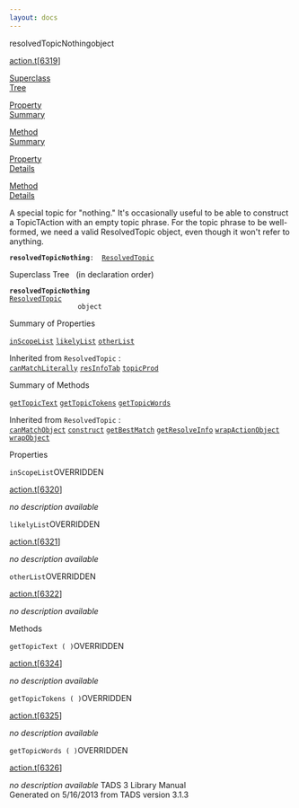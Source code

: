 ```yaml
---
layout: docs
---
```

<span class="title">resolvedTopicNothing</span><span class="type">object</span>

[action.t](../file/action.t.html)\[[6319](../source/action.t.html#6319)\]

[Superclass  
Tree](#_SuperClassTree_)

[Property  
Summary](#_PropSummary_)

[Method  
Summary](#_MethodSummary_)

[Property  
Details](#_Properties_)

[Method  
Details](#_Methods_)



A special topic for "nothing." It's occasionally useful to be able to
construct a TopicTAction with an empty topic phrase. For the topic
phrase to be well-formed, we need a valid ResolvedTopic object, even
though it won't refer to anything.

**`resolvedTopicNothing`**` :   `[`ResolvedTopic`](../object/ResolvedTopic.html)



<span id="_SuperClassTree_"></span>



<span class="hdln">Superclass Tree</span>   (in declaration order)



**`resolvedTopicNothing`**  
[`ResolvedTopic`](../object/ResolvedTopic.html)  
`                 object`  
<span id="_PropSummary_"></span>



<span class="hdln">Summary of Properties</span>  



[`inScopeList`](#inScopeList) [`likelyList`](#likelyList) [`otherList`](#otherList)

Inherited from `ResolvedTopic` :  
[`canMatchLiterally`](../object/ResolvedTopic.html#canMatchLiterally) [`resInfoTab`](../object/ResolvedTopic.html#resInfoTab) [`topicProd`](../object/ResolvedTopic.html#topicProd)

<span id="_MethodSummary_"></span>



<span class="hdln">Summary of Methods</span>  



[`getTopicText`](#getTopicText) [`getTopicTokens`](#getTopicTokens) [`getTopicWords`](#getTopicWords)

Inherited from `ResolvedTopic` :  
[`canMatchObject`](../object/ResolvedTopic.html#canMatchObject) [`construct`](../object/ResolvedTopic.html#construct) [`getBestMatch`](../object/ResolvedTopic.html#getBestMatch) [`getResolveInfo`](../object/ResolvedTopic.html#getResolveInfo) [`wrapActionObject`](../object/ResolvedTopic.html#wrapActionObject) [`wrapObject`](../object/ResolvedTopic.html#wrapObject)

<span id="_Properties_"></span>



<span class="hdln">Properties</span>  



<span id="inScopeList"></span>

`inScopeList`<span class="rem">OVERRIDDEN</span>

[action.t](../file/action.t.html)\[[6320](../source/action.t.html#6320)\]



*no description available*



<span id="likelyList"></span>

`likelyList`<span class="rem">OVERRIDDEN</span>

[action.t](../file/action.t.html)\[[6321](../source/action.t.html#6321)\]



*no description available*



<span id="otherList"></span>

`otherList`<span class="rem">OVERRIDDEN</span>

[action.t](../file/action.t.html)\[[6322](../source/action.t.html#6322)\]



*no description available*



<span id="_Methods_"></span>



<span class="hdln">Methods</span>  



<span id="getTopicText"></span>

`getTopicText ( )`<span class="rem">OVERRIDDEN</span>

[action.t](../file/action.t.html)\[[6324](../source/action.t.html#6324)\]



*no description available*



<span id="getTopicTokens"></span>

`getTopicTokens ( )`<span class="rem">OVERRIDDEN</span>

[action.t](../file/action.t.html)\[[6325](../source/action.t.html#6325)\]



*no description available*



<span id="getTopicWords"></span>

`getTopicWords ( )`<span class="rem">OVERRIDDEN</span>

[action.t](../file/action.t.html)\[[6326](../source/action.t.html#6326)\]



*no description available*
TADS 3 Library Manual  
Generated on 5/16/2013 from TADS version 3.1.3


